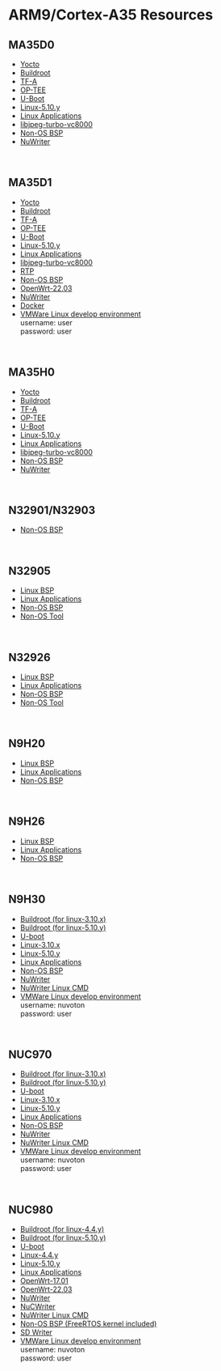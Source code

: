 # ARM9/Cortex-A35 Resources

## MA35D0
* [Yocto](https://github.com/OpenNuvoton/MA35D1_Yocto-v3.1.3)
* [Buildroot](https://github.com/OpenNuvoton/MA35D1_Buildroot)
* [TF-A](https://github.com/OpenNuvoton/MA35D1_arm-trusted-firmware-v2.3)
* [OP-TEE](https://github.com/OpenNuvoton/MA35D1_optee_os-v3.9.0)
* [U-Boot](https://github.com/OpenNuvoton/MA35D1_u-boot-v2020.07)
* [Linux-5.10.y](https://github.com/OpenNuvoton/MA35D1_linux-5.10.y)
* [Linux Applications](https://github.com/OpenNuvoton/MA35D1_Linux_Applications)
* [libjpeg-turbo-vc8000](https://github.com/OpenNuvoton/libjpeg-turbo-vc8000)
* [Non-OS BSP](https://github.com/OpenNuvoton/MA35D0_NonOS_BSP)
* [NuWriter](https://github.com/OpenNuvoton/MA35D1_NuWriter)
</br>

## MA35D1
* [Yocto](https://github.com/OpenNuvoton/MA35D1_Yocto-v3.1.3)
* [Buildroot](https://github.com/OpenNuvoton/MA35D1_Buildroot)
* [TF-A](https://github.com/OpenNuvoton/MA35D1_arm-trusted-firmware-v2.3)
* [OP-TEE](https://github.com/OpenNuvoton/MA35D1_optee_os-v3.9.0)
* [U-Boot](https://github.com/OpenNuvoton/MA35D1_u-boot-v2020.07)
* [Linux-5.10.y](https://github.com/OpenNuvoton/MA35D1_linux-5.10.y)
* [Linux Applications](https://github.com/OpenNuvoton/MA35D1_Linux_Applications)
* [libjpeg-turbo-vc8000](https://github.com/OpenNuvoton/libjpeg-turbo-vc8000)
* [RTP](https://github.com/OpenNuvoton/MA35D1_RTP_BSP)
* [Non-OS BSP](https://github.com/OpenNuvoton/MA35D1_NonOS_BSP)
* [OpenWrt-22.03](https://github.com/OpenNuvoton/Nuvoton-OpenWrt-22.03)
* [NuWriter](https://github.com/OpenNuvoton/MA35D1_NuWriter)
* [Docker](https://github.com/OpenNuvoton/MA35D1_Docker_Script)
* [VMWare Linux develop environment](https://www.nuvoton.com/resource-download.jsp?tp_GUID=SW182022101516122042) </br>
     username: user </br>
     password: user </br>
</br>

## MA35H0
* [Yocto](https://github.com/OpenNuvoton/MA35D1_Yocto-v3.1.3)
* [Buildroot](https://github.com/OpenNuvoton/MA35D1_Buildroot)
* [TF-A](https://github.com/OpenNuvoton/MA35D1_arm-trusted-firmware-v2.3)
* [OP-TEE](https://github.com/OpenNuvoton/MA35D1_optee_os-v3.9.0)
* [U-Boot](https://github.com/OpenNuvoton/MA35D1_u-boot-v2020.07)
* [Linux-5.10.y](https://github.com/OpenNuvoton/MA35D1_linux-5.10.y)
* [Linux Applications](https://github.com/OpenNuvoton/MA35D1_Linux_Applications)
* [libjpeg-turbo-vc8000](https://github.com/OpenNuvoton/libjpeg-turbo-vc8000)
* [Non-OS BSP](https://github.com/OpenNuvoton/MA35H0_NonOS_BSP)
* [NuWriter](https://github.com/OpenNuvoton/MA35D1_NuWriter)
</br>

## N32901/N32903
* [Non-OS BSP](https://github.com/OpenNuvoton/N32905_NonOS_BSP)
</br>

## N32905
* [Linux BSP](https://github.com/OpenNuvoton/N32905_Linux_BSP)
* [Linux Applications](https://github.com/OpenNuvoton/N32905_Linux_Applications)
* [Non-OS BSP](https://github.com/OpenNuvoton/N32905_NonOS_BSP)
* [Non-OS Tool](https://github.com/OpenNuvoton/N32905_NonOS_Tool)
</br>

## N32926
* [Linux BSP](https://github.com/OpenNuvoton/N32926_Linux_BSP)
* [Linux Applications](https://github.com/OpenNuvoton/N32926_Linux_Applications)
* [Non-OS BSP](https://github.com/OpenNuvoton/N32926_NonOS_BSP)
* [Non-OS Tool](https://github.com/OpenNuvoton/N32926_NonOS_Tool)
</br>

## N9H20
- [Linux BSP](https://github.com/OpenNuvoton/N32905_Linux_BSP)
- [Linux Applications](https://github.com/OpenNuvoton/N32905_Linux_Applications)
- [Non-OS BSP](https://github.com/OpenNuvoton/N9H20_emWin_NonOS)
</br>

## N9H26
- [Linux BSP](https://github.com/OpenNuvoton/N32926_Linux_BSP)
- [Linux Applications](https://github.com/OpenNuvoton/N32926_Linux_Applications)
- [Non-OS BSP](https://github.com/OpenNuvoton/N9H26_emWin_NonOS)
</br>

## N9H30
- [Buildroot (for linux-3.10.x)](https://github.com/OpenNuvoton/NUC970_Buildroot)
- [Buildroot (for linux-5.10.y)](https://github.com/OpenNuvoton/MA35D1_Buildroot)
- [U-boot](https://github.com/OpenNuvoton/NUC970_U-Boot_v2016.11)
- [Linux-3.10.x](https://github.com/OpenNuvoton/NUC970_Linux_Kernel)
- [Linux-5.10.y](https://github.com/OpenNuvoton/NUC970-linux-5.10.y)
- [Linux Applications](https://github.com/OpenNuvoton/NUC970_Linux_Applications)
- [Non-OS BSP](https://github.com/OpenNuvoton/N9H30_NonOS)
- [NuWriter](https://github.com/OpenNuvoton/NUC970_NuWriter)
- [NuWriter Linux CMD](https://github.com/OpenNuvoton/NUC970_NuWriter_CMD)
- [VMWare Linux develop environment](https://www.nuvoton.com/resource-download.jsp?tp_GUID=SW1320200406183205) </br>
    username: nuvoton </br>
    password: user
</br>

## NUC970
- [Buildroot (for linux-3.10.x)](https://github.com/OpenNuvoton/NUC970_Buildroot)
- [Buildroot (for linux-5.10.y)](https://github.com/OpenNuvoton/MA35D1_Buildroot)
- [U-boot](https://github.com/OpenNuvoton/NUC970_U-Boot_v2016.11)
- [Linux-3.10.x](https://github.com/OpenNuvoton/NUC970_Linux_Kernel)
- [Linux-5.10.y](https://github.com/OpenNuvoton/NUC970-linux-5.10.y)
- [Linux Applications](https://github.com/OpenNuvoton/NUC970_Linux_Applications)
- [Non-OS BSP](https://github.com/OpenNuvoton/NUC970_NonOS_BSP)
- [NuWriter](https://github.com/OpenNuvoton/NUC970_NuWriter)
- [NuWriter Linux CMD](https://github.com/OpenNuvoton/NUC970_NuWriter_CMD)
- [VMWare Linux develop environment](https://www.nuvoton.com/resource-download.jsp?tp_GUID=SW1320200406183205) </br>
    username: nuvoton </br>
    password: user </br>
</br>

## NUC980
- [Buildroot (for linux-4.4.y)](https://github.com/OpenNuvoton/NUC970_Buildroot)
- [Buildroot (for linux-5.10.y)](https://github.com/OpenNuvoton/MA35D1_Buildroot)
- [U-boot](https://github.com/OpenNuvoton/NUC970_U-Boot_v2016.11)
- [Linux-4.4.y](https://github.com/OpenNuvoton/NUC980-linux-4.4.y)
- [Linux-5.10.y](https://github.com/OpenNuvoton/NUC980-linux-5.10.y)
- [Linux Applications](https://github.com/OpenNuvoton/NUC980_Linux_Applications)
- [OpenWrt-17.01](https://github.com/OpenNuvoton/NUC980-OpenWrt)
- [OpenWrt-22.03](https://github.com/OpenNuvoton/Nuvoton-OpenWrt-22.03)
- [NuWriter](https://github.com/OpenNuvoton/NUC980_NuWriter)
- [NuCWriter](https://github.com/OpenNuvoton/NUC980_NuCWriter.git)
- [NuWriter Linux CMD](https://github.com/OpenNuvoton/NUC980_NuWriter_CMD)
- [Non-OS BSP (FreeRTOS kernel included)](https://github.com/OpenNuvoton/NUC980_NonOS_BSP)
- [SD Writer](https://github.com/OpenNuvoton/NUC980_SDWriter)
- [VMWare Linux develop environment](https://www.nuvoton.com/resource-download.jsp?tp_GUID=SW1320200406183205) </br>
    username: nuvoton </br>
    password: user </br>
</br>

